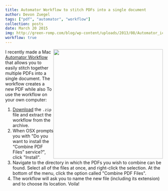 ```yaml
---
title: Automator Workflow to stitch PDFs into a single document
author: Devon Zuegel
tags: ["pdf", "automator", "workflow"]
collection: posts
date: March 20 2015
img: http://green-romp.com/blog/wp-content/uploads/2013/08/Automator_icon.png
workflow: true
---
```


<img src='../assets/combine-pdfs.png' width='350px' style='float:right'>

I recently made a Mac [Automator Workflow](../assets/Combine-PDF-Files.workflow.zip) that allows you to easily stitch together multiple PDFs into a single document. The workflow creates a new PDF while also  To use the workflow on your own computer:

1. [Download](../assets/Combine-PDF-Files.workflow.zip) the `.zip` file and extract the workflow from the archive.
2. When OSX prompts you with "Do you want to install the “Combine PDF Files” service?", click "Install".
3. Navigate to the directory in which the PDFs you wish to combine can be found. Select all of the files at once, and right-click the selection. At the bottom of the menu, click the option called "Combine PDF Files".
4. The workflow will ask you to name the new file (including its extension) and to choose its location. Voila!